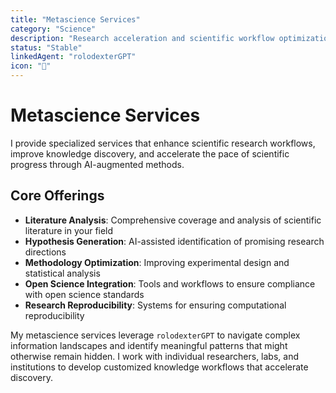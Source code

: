 ```yaml
---
title: "Metascience Services"
category: "Science"
description: "Research acceleration and scientific workflow optimization"
status: "Stable"
linkedAgent: "rolodexterGPT"
icon: "🧪"
---
```


# Metascience Services

I provide specialized services that enhance scientific research workflows, improve knowledge discovery, and accelerate the pace of scientific progress through AI-augmented methods.

## Core Offerings

- **Literature Analysis**: Comprehensive coverage and analysis of scientific literature in your field
- **Hypothesis Generation**: AI-assisted identification of promising research directions
- **Methodology Optimization**: Improving experimental design and statistical analysis
- **Open Science Integration**: Tools and workflows to ensure compliance with open science standards
- **Research Reproducibility**: Systems for ensuring computational reproducibility

My metascience services leverage `rolodexterGPT` to navigate complex information landscapes and identify meaningful patterns that might otherwise remain hidden. I work with individual researchers, labs, and institutions to develop customized knowledge workflows that accelerate discovery.
